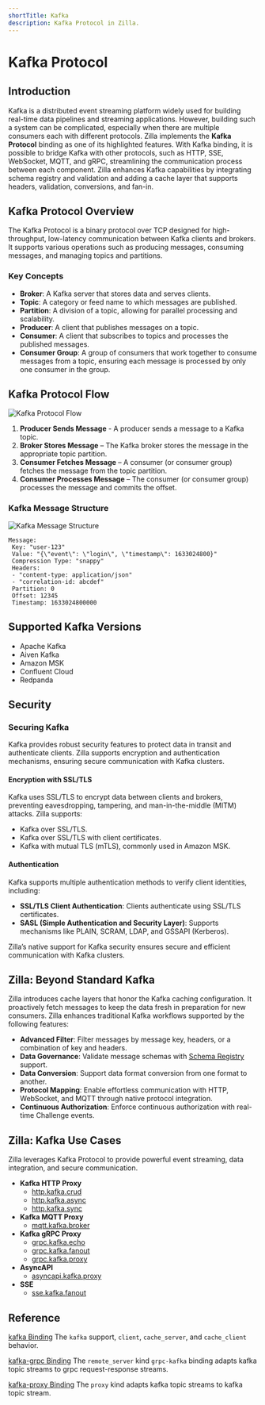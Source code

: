 ```yaml
---
shortTitle: Kafka
description: Kafka Protocol in Zilla.
---
```


# Kafka Protocol

## Introduction

Kafka is a distributed event streaming platform widely used for building real-time data pipelines and streaming applications. However, building such a system can be complicated, especially when there are multiple consumers each with different protocols. Zilla implements the **Kafka Protocol** binding as one of its highlighted features. With Kafka binding, it is possible to bridge Kafka with other protocols, such as HTTP, SSE, WebSocket, MQTT, and gRPC, streamlining the communication process between each component. Zilla enhances Kafka capabilities by integrating schema registry and validation and adding a cache layer that supports headers, validation, conversions, and fan-in.

## Kafka Protocol Overview

The Kafka Protocol is a binary protocol over TCP designed for high-throughput, low-latency communication between Kafka clients and brokers. It supports various operations such as producing messages, consuming messages, and managing topics and partitions.

### Key Concepts

- **Broker**: A Kafka server that stores data and serves clients.
- **Topic**: A category or feed name to which messages are published.
- **Partition**: A division of a topic, allowing for parallel processing and scalability.
- **Producer**: A client that publishes messages on a topic.
- **Consumer**: A client that subscribes to topics and processes the published messages.
- **Consumer Group**: A group of consumers that work together to consume messages from a topic, ensuring each message is processed by only one consumer in the group.

## Kafka Protocol Flow

![Kafka Protocol Flow](/kafka/kafka_flow.png)

1. **Producer Sends Message** - A producer sends a message to a Kafka topic.
2. **Broker Stores Message** – The Kafka broker stores the message in the appropriate topic partition.
3. **Consumer Fetches Message** – A consumer (or consumer group) fetches the message from the topic partition.
4. **Consumer Processes Message** – The consumer (or consumer group) processes the message and commits the offset.

### Kafka Message Structure

![Kafka Message Structure](/kafka/kafka_message.png)

```plaintext
Message:
 Key: "user-123"
 Value: "{\"event\": \"login\", \"timestamp\": 1633024800}"
 Compression Type: "snappy"
 Headers:
 - "content-type: application/json"
 - "correlation-id: abcdef"
 Partition: 0
 Offset: 12345
 Timestamp: 1633024800000
```

## Supported Kafka Versions

- Apache Kafka
- Aiven Kafka
- Amazon MSK
- Confluent Cloud
- Redpanda

## Security

### Securing Kafka

Kafka provides robust security features to protect data in transit and authenticate clients. Zilla supports encryption and authentication mechanisms, ensuring secure communication with Kafka clusters.

#### Encryption with SSL/TLS

Kafka uses SSL/TLS to encrypt data between clients and brokers, preventing eavesdropping, tampering, and man-in-the-middle (MITM) attacks. Zilla supports:

- Kafka over SSL/TLS.
- Kafka over SSL/TLS with client certificates.
- Kafka with mutual TLS (mTLS), commonly used in Amazon MSK.

#### Authentication

Kafka supports multiple authentication methods to verify client identities, including:

- **SSL/TLS Client Authentication**: Clients authenticate using SSL/TLS certificates.
- **SASL (Simple Authentication and Security Layer)**: Supports mechanisms like PLAIN, SCRAM, LDAP, and GSSAPI (Kerberos).

Zilla’s native support for Kafka security ensures secure and efficient communication with Kafka clusters.

## Zilla: Beyond Standard Kafka

Zilla introduces cache layers that honor the Kafka caching configuration. It proactively fetch messages to keep the data fresh in preparation for new consumers. Zilla enhances traditional Kafka workflows supported by the following features:

- **Advanced Filter**: Filter messages by message key, headers, or a combination of key and headers.
- **Data Governance**: Validate message schemas with [Schema Registry](../../reference/config/catalogs/apicurio-registry.md) support.
- **Data Conversion**: Support data format conversion from one format to another.
- **Protocol Mapping**: Enable effortless communication with HTTP, WebSocket, and MQTT through native protocol integration.
- **Continuous Authorization**: Enforce continuous authorization with real-time Challenge events.

## Zilla: Kafka Use Cases

Zilla leverages Kafka Protocol to provide powerful event streaming, data integration, and secure communication.

- **Kafka HTTP Proxy**
  - [http.kafka.crud](https://github.com/aklivity/zilla-examples/tree/main/http.kafka.crud)
  - [http.kafka.async](https://github.com/aklivity/zilla-examples/tree/main/http.kafka.async)
  - [http.kafka.sync](https://github.com/aklivity/zilla-examples/tree/main/http.kafka.sync)
- **Kafka MQTT Proxy**
  - [mqtt.kafka.broker](https://github.com/aklivity/zilla-examples/tree/main/mqtt.kafka.broker)
- **Kafka gRPC Proxy**
  - [grpc.kafka.echo](https://github.com/aklivity/zilla-examples/tree/main/grpc.kafka.echo)
  - [grpc.kafka.fanout](https://github.com/aklivity/zilla-examples/tree/main/grpc.kafka.fanout)
  - [grpc.kafka.proxy](https://github.com/aklivity/zilla-examples/tree/main/grpc.kafka.proxy)
- **AsyncAPI**
  - [asyncapi.kafka.proxy](https://github.com/aklivity/zilla-examples/tree/main/asyncapi.http.kafka.proxy)
- **SSE**
  - [sse.kafka.fanout](https://github.com/aklivity/zilla-examples/tree/main/sse.kafka.fanout)

## Reference

[kafka Binding](../../reference/config/bindings/kafka/README.md) The `kafka` support, `client`, `cache_server`, and `cache_client` behavior.

[kafka-grpc Binding](../../reference/config/bindings/kafka-grpc/README.md) The `remote_server` kind `grpc-kafka` binding adapts kafka topic streams to grpc request-response streams.

[kafka-proxy Binding](../../reference/config/bindings/kafka-proxy/README.md) The `proxy` kind adapts kafka topic streams to kafka topic stream.
